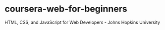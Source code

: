# coursera-web-for-beginners
HTML, CSS, and JavaScript for Web Developers - Johns Hopkins University
